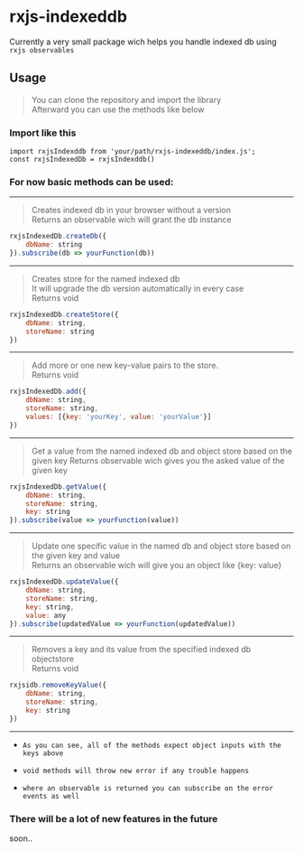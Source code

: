 # rxjs-indexeddb

Currently a very small package wich helps you handle indexed db using `rxjs observables`

## Usage
> You can clone the repository and import the library  
> Afterward you can use the methods like below

### Import like this
```
import rxjsIndexddb from 'your/path/rxjs-indexeddb/index.js';
const rxjsIndexedDb = rxjsIndexddb()
```

### For now basic methods can be used:  
-----------
> Creates indexed db in your browser without a version  
> Returns an observable wich will grant the db instance
```javascript
rxjsIndexedDb.createDb({
    dbName: string
}).subscribe(db => yourFunction(db))
```  
-----------
> Creates store for the named indexed db  
> It will upgrade the db version automatically in every case  
> Returns void

```javascript
rxjsIndexedDb.createStore({
    dbName: string,
    storeName: string
})
```
-----------
> Add more or one new key-value pairs to the store.  
> Returns void
```javascript
rxjsIndexedDb.add({
    dbName: string,
    storeName: string,
    values: [{key: 'yourKey', value: 'yourValue'}]
})
```
-----------
> Get a value from the named indexed db and object store based on the given key
> Returns observable wich gives you the asked value of the given key
```javascript
rxjsIndexedDb.getValue({
    dbName: string,
    storeName: string,
    key: string
}).subscribe(value => yourFunction(value))
```
-----------
> Update one specific value in the named db and object store based  on the given key and value  
> Returns an observable wich will give you an object like {key: value}
```javascript
rxjsIndexedDb.updateValue({
    dbName: string,
    storeName: string,
    key: string,
    value: any
}).subscribe(updatedValue => yourFunction(updatedValue))
```
-----------
> Removes a key and its value from the specified indexed db objectstore  
> Returns void

```javascript
rxjsidb.removeKeyValue({
    dbName: string,
    storeName: string,
    key: string
})
```
-----------
* `As you can see, all of the methods expect object inputs with the keys above `  

* `void methods will throw new error if any trouble happens`  
* `where an observable is returned you can subscribe on the error events as well` 

### There will be a lot of new features in the future
soon..